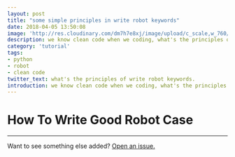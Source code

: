 ```yaml
---
layout: post
title: "some simple principles in write robot keywords"
date: 2018-04-05 13:50:08
image: 'http://res.cloudinary.com/dm7h7e8xj/image/upload/c_scale,w_760/v1502208952/contact-post_gnaojy.png'
description: we know clean code when we coding, what's the principles of write robot keywords
category: 'tutorial'
tags:
- python
- robot
- clean code
twitter_text: what's the principles of write robot keywords.
introduction: we know clean code when we coding, what's the principles of write robot keywords
---
```




# How To Write Good Robot Case


-----

Want to see something else added? <a href="https://github.com/wangliyao518/blog/issues/new">Open an issue.</a>
